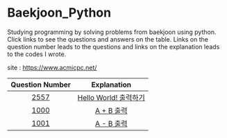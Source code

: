 # Baekjoon_Python

Studying programming by solving problems from baekjoon using python. 
Click links to see the questions and answers on the table. 
Links on the question number leads to the questions and links on the explanation leads to the codes I wrote. 

site : https://www.acmicpc.net/

|Question Number|Explanation|
|:-:|:-:|
|[2557](https://www.acmicpc.net/problem/2557)|[Hello World! 출력하기](https://github.com/Peter-Roh/Baekjoon_Python/blob/master/2557.py)|
|[1000](https://www.acmicpc.net/problem/1000)|[A + B 출력](https://github.com/Peter-Roh/Baekjoon_Python/blob/master/1000.py)|
|[1001](https://www.acmicpc.net/problem/1001)|[A - B 출력](https://github.com/Peter-Roh/Baekjoon_Python/blob/master/1001.py)|
